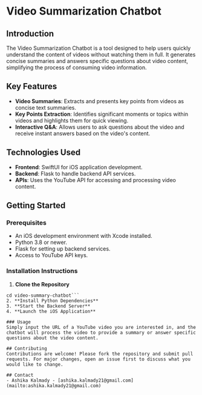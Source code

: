 # Video Summarization Chatbot

## Introduction
The Video Summarization Chatbot is a tool designed to help users quickly understand the content of videos without watching them in full. It generates concise summaries and answers specific questions about video content, simplifying the process of consuming video information.

## Key Features
- **Video Summaries**: Extracts and presents key points from videos as concise text summaries.
- **Key Points Extraction**: Identifies significant moments or topics within videos and highlights them for quick viewing.
- **Interactive Q&A**: Allows users to ask questions about the video and receive instant answers based on the video's content.

## Technologies Used
- **Frontend**: SwiftUI for iOS application development.
- **Backend**: Flask to handle backend API services.
- **APIs**: Uses the YouTube API for accessing and processing video content.

## Getting Started

### Prerequisites
- An iOS development environment with Xcode installed.
- Python 3.8 or newer.
- Flask for setting up backend services.
- Access to YouTube API keys.

### Installation Instructions

1. **Clone the Repository**
```git clone https://github.com/yourusername/video-summary-chatbot.git
cd video-summary-chatbot```
2. **Install Python Dependencies**
3. **Start the Backend Server**
4. **Launch the iOS Application**

### Usage
Simply input the URL of a YouTube video you are interested in, and the chatbot will process the video to provide a summary or answer specific questions about the video content.

## Contributing
Contributions are welcome! Please fork the repository and submit pull requests. For major changes, open an issue first to discuss what you would like to change.

## Contact
- Ashika Kalmady - [ashika.kalmady21@gmail.com](mailto:ashika.kalmady21@gmail.com)

